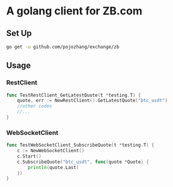 # A golang client for ZB.com

## Set Up
```bash
go get -u github.com/pojozhang/exchange/zb
```

## Usage
### RestClient
```go
func TestRestClient_GetLatestQuote(t *testing.T) {
    quote, err := NewRestClient().GetLatestQuote("btc_usdt")
    //other codes
    //...
}
```

### WebSocketClient
```go
func TestWebSocketClient_SubscribeQuote(t *testing.T) {
    c := NewWebSocketClient()
    c.Start()
    c.SubscribeQuote("btc_usdt", func(quote *Quote) {
        println(quote.Last)
    })
}
```
